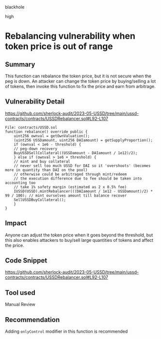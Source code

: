 blackhole

high

# Rebalancing vulnerability when token price is out of range


## Summary
This function can rebalance the token price, but it is not secure when the peg is down. An attacker can change the token price by buying/selling a lot of tokens, then invoke this function to fix the price and earn from arbitrage.

## Vulnerability Detail

https://github.com/sherlock-audit/2023-05-USSD/tree/main/ussd-contracts/contracts/USSDRebalancer.sol#L92-L107

```solidity
File: contracts/USSD.sol
function rebalance() override public {
    uint256 ownval = getOwnValuation();
    (uint256 USSDamount, uint256 DAIamount) = getSupplyProportion();
    if (ownval < 1e6 - threshold) {
    // peg-down recovery
    BuyUSSDSellCollateral((USSDamount - DAIamount / 1e12)/2);
    } else if (ownval > 1e6 + threshold) {
    // mint and buy collateral
    // never sell too much USSD for DAI so it 'overshoots' (becomes more in quantity than DAI on the pool)
    // otherwise could be arbitraged through mint/redeem
    // the execution difference due to fee should be taken into accounting too
    // take 1% safety margin (estimated as 2 x 0.5% fee)
    IUSSD(USSD).mintRebalancer(((DAIamount / 1e12 - USSDamount)/2) * 99 / 100); // mint ourselves amount till balance recover
    SellUSSDBuyCollateral();
    }
}
```

## Impact
Anyone can adjust the token price when it goes beyond the threshold, but this also enables attackers to buy/sell large quantities of tokens and affect the price.

## Code Snippet

https://github.com/sherlock-audit/2023-05-USSD/tree/main/ussd-contracts/contracts/USSDRebalancer.sol#L92-L107

## Tool used

Manual Review

## Recommendation

Adding `onlyControl` modifier in this function is recommended
